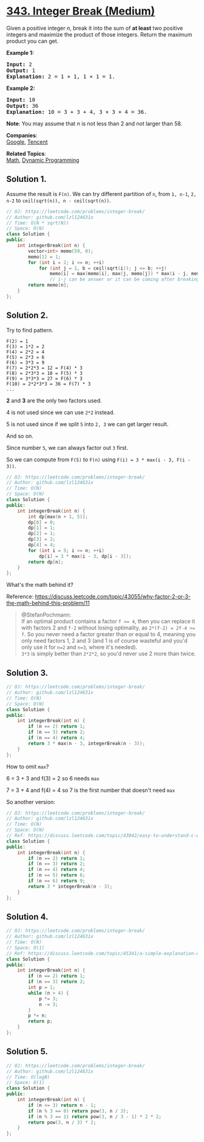 # [343. Integer Break (Medium)](https://leetcode.com/problems/integer-break/)

<p>Given a positive integer <i>n</i>, break it into the sum of <b>at least</b> two positive integers and maximize the product of those integers. Return the maximum product you can get.</p>

<p><strong>Example 1:</strong></p>

<div>
<pre><strong>Input: </strong><span id="example-input-1-1">2</span>
<strong>Output: </strong><span id="example-output-1">1</span>
<strong>Explanation: </strong>2 = 1 + 1, 1 × 1 = 1.</pre>

<div>
<p><strong>Example 2:</strong></p>

<pre><strong>Input: </strong><span id="example-input-2-1">10</span>
<strong>Output: </strong><span id="example-output-2">36</span>
<strong>Explanation: </strong>10 = 3 + 3 + 4, 3 ×&nbsp;3 ×&nbsp;4 = 36.</pre>

<p><b>Note</b>: You may assume that <i>n</i> is not less than 2 and not larger than 58.</p>
</div>
</div>

**Companies**:  
[Google](https://leetcode.com/company/google), [Tencent](https://leetcode.com/company/tencent)

**Related Topics**:  
[Math](https://leetcode.com/tag/math/), [Dynamic Programming](https://leetcode.com/tag/dynamic-programming/)

## Solution 1.

Assume the result is `F(n)`. We can try different partition of `n`, from `1, n-1`, `2, n-2` to `ceil(sqrt(n)), n - ceil(sqrt(n))`.

```cpp
// OJ: https://leetcode.com/problems/integer-break/
// Author: github.com/lzl124631x
// Time: O(N * sqrt(N))
// Space: O(N)
class Solution {
public:
    int integerBreak(int n) {
        vector<int> memo(59, 0);
        memo[1] = 1;
        for (int i = 2; i <= n; ++i) 
            for (int j = 1, b = ceil(sqrt(i)); j <= b; ++j)
                memo[i] = max(memo[i], max(j, memo[j]) * max(i - j, memo[i - j]));
                // i-j can be answer or it can be coming after breaking the number i-j
        return memo[n];
    }
};
```

## Solution 2.

Try to find pattern.

```
F(2) = 1
F(3) = 1*2 = 2
F(4) = 2*2 = 4
F(5) = 2*3 = 6
F(6) = 3*3 = 9
F(7) = 2*2*3 = 12 = F(4) * 3
F(8) = 2*3*3 = 18 = F(5) * 3
F(9) = 3*3*3 = 27 = F(6) * 3
F(10) = 2*2*3*3 = 36 = F(7) * 3
...
```

**2** and **3** are the only two factors used.

4 is not used since we can use `2*2` instead.

5 is not used since if we split `5` into `2, 3` we can get larger result.

And so on.

Since number `5`, we can always factor out `3` first.

So we can compute from `F(5)` to `F(n)` using `F(i) = 3 * max(i - 3, F(i - 3))`.

```cpp
// OJ: https://leetcode.com/problems/integer-break/
// Author: github.com/lzl124631x
// Time: O(N)
// Space: O(N)
class Solution {
public:
    int integerBreak(int n) {
        int dp[max(n + 1, 5)];
        dp[0] = 0;
        dp[1] = 1;
        dp[2] = 1;
        dp[3] = 2;
        dp[4] = 4;
        for (int i = 5; i <= n; ++i)
            dp[i] = 3 * max(i - 3, dp[i - 3]);
        return dp[n];
    }
};
```

What's the math behind it?

Reference: https://discuss.leetcode.com/topic/43055/why-factor-2-or-3-the-math-behind-this-problem/11
> @StefanPochmann:  
If an optimal product contains a factor `f >= 4`, then you can replace it with factors 2 and `f-2` without losing optimality, as `2*(f-2) = 2f-4 >= f`. So you never need a factor greater than or equal to 4, meaning you only need factors 1, 2 and 3 (and 1 is of course wasteful and you'd only use it for `n=2` and `n=3`, where it's needed).  
`3*3` is simply better than `2*2*2`, so you'd never use 2 more than twice.

## Solution 3.

```cpp
// OJ: https://leetcode.com/problems/integer-break/
// Author: github.com/lzl124631x
// Time: O(N)
// Space: O(N)
class Solution {
public:
    int integerBreak(int n) {
        if (n == 2) return 1;
        if (n == 3) return 2;
        if (n == 4) return 4;
        return 3 * max(n - 3, integerBreak(n - 3));
    }
};
```

How to omit `max`?

6 = 3 + 3 and f(3) = 2 so 6 needs `max`

7 = 3 + 4 and f(4) = 4 so 7 is the first number that doesn't need `max`

So another version:
```cpp
// OJ: https://leetcode.com/problems/integer-break/
// Author: github.com/lzl124631x
// Time: O(N)
// Space: O(N)
// Ref: https://discuss.leetcode.com/topic/43042/easy-to-understand-c-with-explanation
class Solution {
public:
    int integerBreak(int n) {
        if (n == 2) return 1;
        if (n == 3) return 2;
        if (n == 4) return 4;
        if (n == 5) return 6;
        if (n == 6) return 9;
        return 3 * integerBreak(n - 3);
    }
};
```

## Solution 4.

```cpp
// OJ: https://leetcode.com/problems/integer-break/
// Author: github.com/lzl124631x
// Time: O(N)
// Space: O(1)
// Ref: https://discuss.leetcode.com/topic/45341/a-simple-explanation-of-the-math-part-and-a-o-n-solution
class Solution {
public:
    int integerBreak(int n) {
        if (n == 2) return 1;
        if (n == 3) return 2;
        int p = 1;
        while (n > 4) {
            p *= 3;
            n -= 3;
        }
        p *= n;
        return p;
    }
};
```

## Solution 5.

```cpp
// OJ: https://leetcode.com/problems/integer-break/
// Author: github.com/lzl124631x
// Time: O(logN)
// Space: O(1)
class Solution {
public:
    int integerBreak(int n) {
        if (n <= 3) return n - 1;
        if (n % 3 == 0) return pow(3, n / 3);
        if (n % 3 == 1) return pow(3, n / 3 - 1) * 2 * 2;
        return pow(3, n / 3) * 2;
    }
};
```
